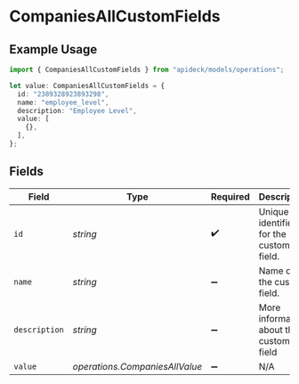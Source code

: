 # CompaniesAllCustomFields

## Example Usage

```typescript
import { CompaniesAllCustomFields } from "apideck/models/operations";

let value: CompaniesAllCustomFields = {
  id: "2389328923893298",
  name: "employee_level",
  description: "Employee Level",
  value: [
    {},
  ],
};
```

## Fields

| Field                                   | Type                                    | Required                                | Description                             | Example                                 |
| --------------------------------------- | --------------------------------------- | --------------------------------------- | --------------------------------------- | --------------------------------------- |
| `id`                                    | *string*                                | :heavy_check_mark:                      | Unique identifier for the custom field. | 2389328923893298                        |
| `name`                                  | *string*                                | :heavy_minus_sign:                      | Name of the custom field.               | employee_level                          |
| `description`                           | *string*                                | :heavy_minus_sign:                      | More information about the custom field | Employee Level                          |
| `value`                                 | *operations.CompaniesAllValue*          | :heavy_minus_sign:                      | N/A                                     |                                         |
